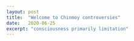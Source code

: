 ```yaml
---
layout: post
title:  "Welcome to Chinmoy controversies"
date:   2020-06-25
excerpt: "consciousness primarily limitation"
---
```

